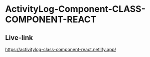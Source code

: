 # ActivityLog-Component-CLASS-COMPONENT-REACT

## Live-link

https://activitylog-class-component-react.netlify.app/
